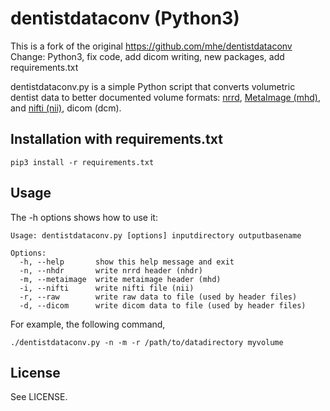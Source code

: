 dentistdataconv (Python3)
===============
This is a fork of the original https://github.com/mhe/dentistdataconv
Change: Python3, fix code, add dicom writing, new packages, add requirements.txt


dentistdataconv.py is a simple Python script that converts volumetric dentist
data to better documented volume formats: [nrrd][1], [MetaImage (mhd)][2], and
[nifti (nii)][3], dicom (dcm).

[1]: https://teem.sourceforge.net/nrrd/
[2]: https://www.itk.org/Wiki/MetaIO
[3]: https://nifti.nimh.nih.gov/nifti-1/

Installation with requirements.txt 
------------

	pip3 install -r requirements.txt 

Usage
-----

The -h options shows how to use it:

    Usage: dentistdataconv.py [options] inputdirectory outputbasename
    
    Options:
      -h, --help       show this help message and exit
      -n, --nhdr       write nrrd header (nhdr)
      -m, --metaimage  write metaimage header (mhd)
      -i, --nifti      write nifti file (nii)
      -r, --raw        write raw data to file (used by header files)
	  -d, --dicom      write dicom data to file (used by header files)

For example, the following command, 

    ./dentistdataconv.py -n -m -r /path/to/datadirectory myvolume

License
-------

See LICENSE.
